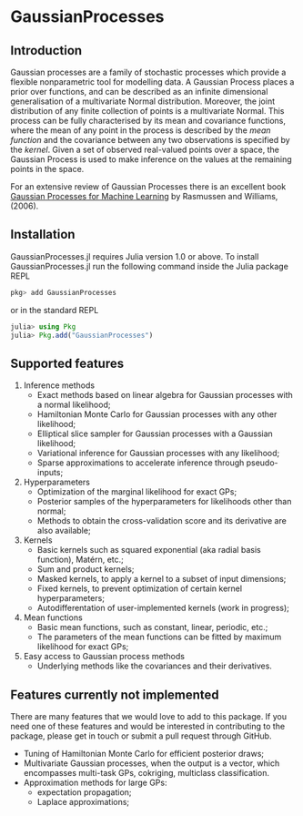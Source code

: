 # GaussianProcesses

## Introduction

Gaussian processes are a family of stochastic processes which provide a flexible nonparametric tool for modelling data.
A Gaussian Process places a prior over functions, and can be described as an infinite dimensional generalisation of a multivariate Normal distribution.
Moreover, the joint distribution of any finite collection of points is a multivariate Normal.
This process can be fully characterised by its mean and covariance functions, where the mean of any point in the process is described by the *mean function* and the covariance between any two observations is specified by the *kernel*.
Given a set of observed real-valued points over a space, the Gaussian Process is used to make inference on the values at the remaining points in the space.

For an extensive review of Gaussian Processes there is an excellent book [Gaussian Processes for Machine Learning](http://www.gaussianprocess.org/gpml/chapters/RW.pdf) by Rasmussen and Williams, (2006).

## Installation

GaussianProcesses.jl requires Julia version 1.0 or above.
To install GaussianProcesses.jl run the following command inside the Julia package REPL

```julia
pkg> add GaussianProcesses
```

or in the standard REPL

```julia
julia> using Pkg
julia> Pkg.add("GaussianProcesses")
```

## Supported features

1. Inference methods
    * Exact methods based on linear algebra for Gaussian processes with a normal likelihood;
    * Hamiltonian Monte Carlo for Gaussian processes with any other likelihood;
    * Elliptical slice sampler for Gaussian processes with a Gaussian likelihood;
    * Variational inference for Gaussian processes with any likelihood;
    * Sparse approximations to accelerate inference through pseudo-inputs;
2. Hyperparameters
    * Optimization of the marginal likelihood for exact GPs;
    * Posterior samples of the hyperparameters for likelihoods other than normal;
    * Methods to obtain the cross-validation score and its derivative are also available;
3. Kernels
    * Basic kernels such as squared exponential (aka radial basis function), Matérn, etc.;
    * Sum and product kernels;
    * Masked kernels, to apply a kernel to a subset of input dimensions;
    * Fixed kernels, to prevent optimization of certain kernel hyperparameters;
    * Autodifferentation of user-implemented kernels (work in progress);
4. Mean functions
    * Basic mean functions, such as constant, linear, periodic, etc.;
    * The parameters of the mean functions can be fitted by maximum likelihood for exact GPs;
5. Easy access to Gaussian process methods
    * Underlying methods like the covariances and their derivatives.

## Features currently not implemented

There are many features that we would love to add to this package.
If you need one of these features and would be interested in contributing to the package,
please get in touch or submit a pull request through GitHub.

* Tuning of Hamiltonian Monte Carlo for efficient posterior draws;
* Multivariate Gaussian processes, when the output is a vector, which encompasses
  multi-task GPs, cokriging, multiclass classification.
* Approximation methods for large GPs:
    * expectation propagation;
    * Laplace approximations;
